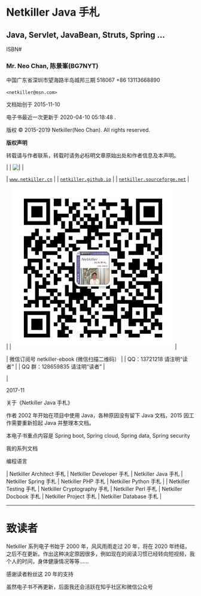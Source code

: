 # Netkiller Java 手札

## Java, Servlet, JavaBean, Struts, Spring ...

ISBN# 

### Mr. Neo Chan, 陈景峯(BG7NYT)

中国广东省深圳市望海路半岛城邦三期
518067
+86 13113668890

`<netkiller@msn.com>`

文档始创于 2015-11-10 

电子书最近一次更新于 2020-04-10 05:18:48 .

版权 © 2015-2019 Netkiller(Neo Chan). All rights reserved.

**版权声明**

转载请与作者联系，转载时请务必标明文章原始出处和作者信息及本声明。

|  &#124; ![ &#124;](http://creativecommons.org/licenses/by/3.0/)  |  

&#124; [`www.netkiller.cn`](http://www.netkiller.cn) &#124;
&#124; [`netkiller.github.io`](http://netkiller.github.io/) &#124;
&#124; [`netkiller.sourceforge.net`](http://netkiller.sourceforge.net/) &#124;

 |  &#124; ![ &#124;](img/weixin.jpg)  |  

&#124; 微信订阅号 netkiller-ebook (微信扫描二维码） &#124;
&#124; QQ：13721218 请注明“读者” &#124;
&#124; QQ 群：128659835 请注明“读者” &#124;

 |

2017-11

关于《Netkiller Java 手札》

作者 2002 年开始在项目中使用 Java，各种原因没有留下 Java 文档，2015 因工作需要重新拾起 Java 并整理本文档。

本电子书重点内容是 Spring boot, Spring cloud, Spring data, Spring security

我的系列文档

编程语言

| Netkiller Architect 手札 | Netkiller Developer 手札 | Netkiller Java 手札 | Netkiller Spring 手札 | Netkiller PHP 手札 | Netkiller Python 手札 |
| Netkiller Testing 手札 | Netkiller Cryptography 手札 | Netkiller Perl 手札 | Netkiller Docbook 手札 | Netkiller Project 手札 | Netkiller Database 手札 |

* * *

# 致读者

Netkiller 系列电子书始于 2000 年，风风雨雨走过 20 年，将在 2020 年终结，之后不在更新。作出这种决定原因很多，例如现在的阅读习惯已经转向短视频，我个人的时间，身体健康情况等等......

感谢读者粉丝这 20 年的支持

虽然电子书不再更新，后面我还会活跃在知乎社区和微信公众号